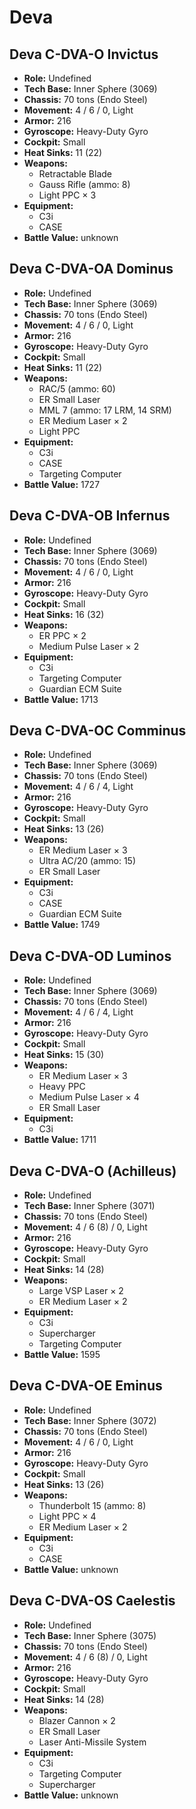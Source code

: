 # Deva
## Deva C-DVA-O Invictus
- **Role:** Undefined
- **Tech Base:** Inner Sphere (3069)
- **Chassis:** 70 tons (Endo Steel)
- **Movement:** 4 / 6 / 0, Light
- **Armor:** 216
- **Gyroscope:** Heavy-Duty Gyro
- **Cockpit:** Small
- **Heat Sinks:** 11 (22)
- **Weapons:**
  - Retractable Blade
  - Gauss Rifle (ammo: 8)
  - Light PPC × 3
- **Equipment:**
  - C3i
  - CASE
- **Battle Value:** unknown

## Deva C-DVA-OA Dominus
- **Role:** Undefined
- **Tech Base:** Inner Sphere (3069)
- **Chassis:** 70 tons (Endo Steel)
- **Movement:** 4 / 6 / 0, Light
- **Armor:** 216
- **Gyroscope:** Heavy-Duty Gyro
- **Cockpit:** Small
- **Heat Sinks:** 11 (22)
- **Weapons:**
  - RAC/5 (ammo: 60)
  - ER Small Laser
  - MML 7 (ammo: 17 LRM, 14 SRM)
  - ER Medium Laser × 2
  - Light PPC
- **Equipment:**
  - C3i
  - CASE
  - Targeting Computer
- **Battle Value:** 1727

## Deva C-DVA-OB Infernus
- **Role:** Undefined
- **Tech Base:** Inner Sphere (3069)
- **Chassis:** 70 tons (Endo Steel)
- **Movement:** 4 / 6 / 0, Light
- **Armor:** 216
- **Gyroscope:** Heavy-Duty Gyro
- **Cockpit:** Small
- **Heat Sinks:** 16 (32)
- **Weapons:**
  - ER PPC × 2
  - Medium Pulse Laser × 2
- **Equipment:**
  - C3i
  - Targeting Computer
  - Guardian ECM Suite
- **Battle Value:** 1713

## Deva C-DVA-OC Comminus
- **Role:** Undefined
- **Tech Base:** Inner Sphere (3069)
- **Chassis:** 70 tons (Endo Steel)
- **Movement:** 4 / 6 / 4, Light
- **Armor:** 216
- **Gyroscope:** Heavy-Duty Gyro
- **Cockpit:** Small
- **Heat Sinks:** 13 (26)
- **Weapons:**
  - ER Medium Laser × 3
  - Ultra AC/20 (ammo: 15)
  - ER Small Laser
- **Equipment:**
  - C3i
  - CASE
  - Guardian ECM Suite
- **Battle Value:** 1749

## Deva C-DVA-OD Luminos
- **Role:** Undefined
- **Tech Base:** Inner Sphere (3069)
- **Chassis:** 70 tons (Endo Steel)
- **Movement:** 4 / 6 / 4, Light
- **Armor:** 216
- **Gyroscope:** Heavy-Duty Gyro
- **Cockpit:** Small
- **Heat Sinks:** 15 (30)
- **Weapons:**
  - ER Medium Laser × 3
  - Heavy PPC
  - Medium Pulse Laser × 4
  - ER Small Laser
- **Equipment:**
  - C3i
- **Battle Value:** 1711

## Deva C-DVA-O (Achilleus)
- **Role:** Undefined
- **Tech Base:** Inner Sphere (3071)
- **Chassis:** 70 tons (Endo Steel)
- **Movement:** 4 / 6 (8) / 0, Light
- **Armor:** 216
- **Gyroscope:** Heavy-Duty Gyro
- **Cockpit:** Small
- **Heat Sinks:** 14 (28)
- **Weapons:**
  - Large VSP Laser × 2
  - ER Medium Laser × 2
- **Equipment:**
  - C3i
  - Supercharger
  - Targeting Computer
- **Battle Value:** 1595

## Deva C-DVA-OE Eminus
- **Role:** Undefined
- **Tech Base:** Inner Sphere (3072)
- **Chassis:** 70 tons (Endo Steel)
- **Movement:** 4 / 6 / 0, Light
- **Armor:** 216
- **Gyroscope:** Heavy-Duty Gyro
- **Cockpit:** Small
- **Heat Sinks:** 13 (26)
- **Weapons:**
  - Thunderbolt 15 (ammo: 8)
  - Light PPC × 4
  - ER Medium Laser × 2
- **Equipment:**
  - C3i
  - CASE
- **Battle Value:** unknown

## Deva C-DVA-OS Caelestis
- **Role:** Undefined
- **Tech Base:** Inner Sphere (3075)
- **Chassis:** 70 tons (Endo Steel)
- **Movement:** 4 / 6 (8) / 0, Light
- **Armor:** 216
- **Gyroscope:** Heavy-Duty Gyro
- **Cockpit:** Small
- **Heat Sinks:** 14 (28)
- **Weapons:**
  - Blazer Cannon × 2
  - ER Small Laser
  - Laser Anti-Missile System
- **Equipment:**
  - C3i
  - Targeting Computer
  - Supercharger
- **Battle Value:** unknown

